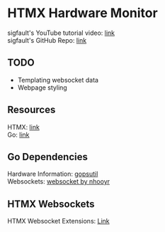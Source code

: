 # HTMX Hardware Monitor

sigfault's YouTube tutorial video: [link](https://www.youtube.com/watch?v=fBDUn7b9plw)  
sigfault's GitHub Repo: [link](https://github.com/sigrdrifa/go-htmx-websockets-example)

## TODO

- Templating websocket data
- Webpage styling

## Resources

HTMX: [link](https://htmx.org/docs/#installing)  
Go: [link](https://go.dev/doc/install)

## Go Dependencies

Hardware Information: [gopsutil](https://github.com/shirou/gopsutil)  
Websockets: [websocket by nhooyr](https://github.com/coder/websocket)

## HTMX Websockets

HTMX Websocket Extensions: [Link](https://github.com/bigskysoftware/htmx-extensions/blob/main/src/ws/README.md)
